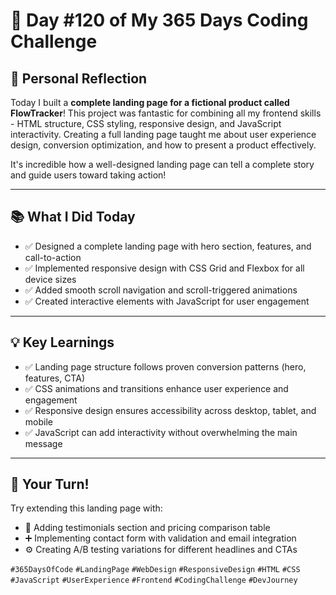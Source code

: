 # 🎯 Day #120 of My 365 Days Coding Challenge

## 💭 Personal Reflection

Today I built a **complete landing page for a fictional product called FlowTracker**! This project was fantastic for combining all my frontend skills - HTML structure, CSS styling, responsive design, and JavaScript interactivity. Creating a full landing page taught me about user experience design, conversion optimization, and how to present a product effectively.

It's incredible how a well-designed landing page can tell a complete story and guide users toward taking action!

---

## 📚 What I Did Today

* ✅ Designed a complete landing page with hero section, features, and call-to-action  
* ✅ Implemented responsive design with CSS Grid and Flexbox for all device sizes  
* ✅ Added smooth scroll navigation and scroll-triggered animations  
* ✅ Created interactive elements with JavaScript for user engagement  

---

## 💡 Key Learnings

* ✅ Landing page structure follows proven conversion patterns (hero, features, CTA)  
* ✅ CSS animations and transitions enhance user experience and engagement  
* ✅ Responsive design ensures accessibility across desktop, tablet, and mobile  
* ✅ JavaScript can add interactivity without overwhelming the main message  

---

## 🚀 Your Turn!

Try extending this landing page with:

* 🧩 Adding testimonials section and pricing comparison table  
* ➕ Implementing contact form with validation and email integration  
* ⚙️ Creating A/B testing variations for different headlines and CTAs  

`#365DaysOfCode` `#LandingPage` `#WebDesign` `#ResponsiveDesign` `#HTML` `#CSS` `#JavaScript` `#UserExperience` `#Frontend` `#CodingChallenge` `#DevJourney`